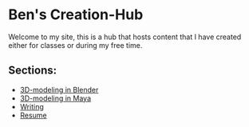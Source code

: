 # Ben's Creation-Hub
Welcome to my site, this is a hub that hosts content that I have created either for classes or during my free time. 

## Sections:
- [3D-modeling in Blender](https://argynarg.github.io/BenDigit100/blender)
- [3D-modeling in Maya](https://argynarg.github.io/BenDigit100/maya)
- [Writing](https://argynarg.github.io/BenDigit100/writing)
- [Resume](https://argynarg.github.io/BenDigit100/resume)
